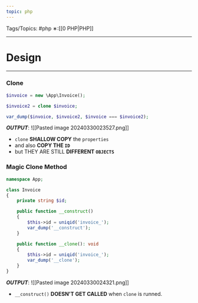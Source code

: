```yaml
---
topic: php
---
```



Tags/Topics: #php
∗:[[0 PHP|PHP]]

---
# Design

--- 

### Clone

```php
$invoice = new \App\Invoice();

$invoice2 = clone $invoice;

var_dump($invoice, $invoice2, $invoice === $invoice2);
```

___OUTPUT___:
![[Pasted image 20240330023527.png]]
- `clone` __SHALLOW COPY__ the `properties` 
- and also __COPY THE `ID`__
- but THEY ARE STILL __DIFFERENT `OBJECTS`__

### Magic Clone Method
```php
namespace App;

class Invoice
{
	private string $id;

	public function __construct()
	{
		$this->id = uniqid('invoice_');
		var_dump('__construct');
	}

	public function __clone(): void
	{
		$this->id = uniqid('invoice_');
		var_dump('__clone');
	}
}
```

___OUTPUT___:
![[Pasted image 20240330024321.png]]
- `__construct()` __DOESN'T GET CALLED__ when `clone` is runned.